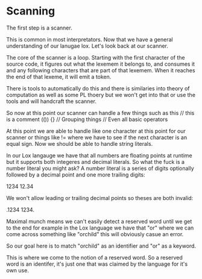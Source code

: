 # Scanning 

The first step is a scanner. 

This is common in most interpretators. Now that we have a general understanding of our lanugae lox. Let's look back at our scanner. 

The core of the scanner is a loop. Starting with the first character of the source code, it figures out what the lexemem it belongs to, and consumes it and any following characters that are part of that lexemem. When it reaches the end of that lexeme, it will emit a token. 

There is tools to automatically do this and there is similaries into theory of computation as well as some PL thoery but we won't get into that or use the tools and will handcraft the scanner. 

So now at this point our scanner can handle a few things such as this 
// this is a comment
(()) {} // Grouping things 
// Even all basic operators

At this point we are able to handle like one character at this point for our scanner or things like != where we have to see if the next character is an equal sign. Now we should be able to handle string literals. 

In our Lox langauge we have that all numbers are floating points at runtime but it supports both integeres and decimal literals. So what the fuck is a number literal you might ask? A number literal is a series of digits optionally followed by a decimal point and one more trailing digits: 

1234
12.34 

We won't allow leading or trailing decimal points so theses are both invalid: 

.1234
1234. 

Maximal munch means we can't easily detect a reserved word until we get to the end for example in the Lox language we have that "or" where we can come across something like "orchild" this will obviously casue an error. 

So our goal here is to match "orchild" as an identifier and "or" as a keyword. 

This is where we come to the notion of a reserved word. So a reserved word is an identifer, it's just one that was claimed by the language for it's own use. 
